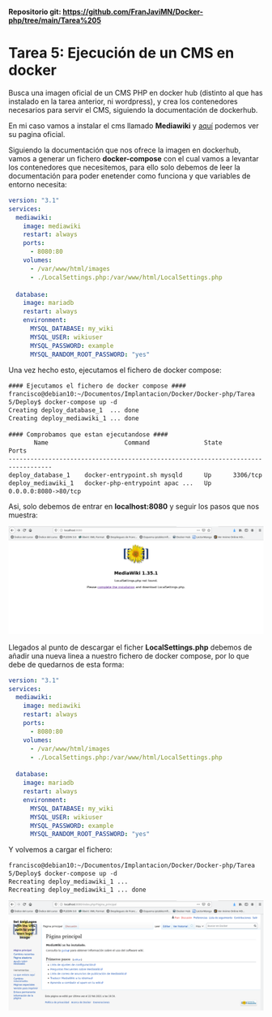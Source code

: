 **Repositorio git: https://github.com/FranJaviMN/Docker-php/tree/main/Tarea%205**

# Tarea 5: Ejecución de un CMS en docker

Busca una imagen oficial de un CMS PHP en docker hub (distinto al que has instalado en la tarea anterior, ni wordpress), y crea los contenedores necesarios para servir el CMS, siguiendo la documentación de dockerhub.

En mi caso vamos a instalar el cms llamado **Mediawiki** y [aquí](https://hub.docker.com/_/mediawiki) podemos ver su pagina oficial.

Siguiendo la documentación que nos ofrece la imagen en dockerhub, vamos a generar un fichero **docker-compose** con el cual vamos a levantar los contenedores que necesitemos, para ello solo debemos de leer la documentación para poder enetender como funciona y que variables de entorno necesita:
```yml
version: "3.1"
services:
  mediawiki:
    image: mediawiki
    restart: always
    ports:
      - 8080:80
    volumes:
      - /var/www/html/images
      - ./LocalSettings.php:/var/www/html/LocalSettings.php

  database:
    image: mariadb
    restart: always
    environment:
      MYSQL_DATABASE: my_wiki
      MYSQL_USER: wikiuser
      MYSQL_PASSWORD: example
      MYSQL_RANDOM_ROOT_PASSWORD: "yes"
```

Una vez hecho esto, ejecutamos el fichero de docker compose:
```shell
#### Ejecutamos el fichero de docker compose ####
francisco@debian10:~/Documentos/Implantacion/Docker/Docker-php/Tarea 5/Deploy$ docker-compose up -d
Creating deploy_database_1  ... done
Creating deploy_mediawiki_1 ... done

#### Comprobamos que estan ejecutandose ####
       Name                     Command               State          Ports        
----------------------------------------------------------------------------------
deploy_database_1    docker-entrypoint.sh mysqld      Up      3306/tcp            
deploy_mediawiki_1   docker-php-entrypoint apac ...   Up      0.0.0.0:8080->80/tcp
```

Asi, solo debemos de entrar en **localhost:8080** y seguir los pasos que nos muestra:

![mediawiki portada](https://raw.githubusercontent.com/FranJaviMN/elementos-grado/main/Implantacion/docker/mediawiki.png)


Llegados al punto de descargar el ficher **LocalSettings.php** debemos de añadir una nueva linea a nuestro fichero de docker compose, por lo que debe de quedarnos de esta forma:
```yml
version: "3.1"
services:
  mediawiki:
    image: mediawiki
    restart: always
    ports:
      - 8080:80
    volumes:
      - /var/www/html/images
      - ./LocalSettings.php:/var/www/html/LocalSettings.php

  database:
    image: mariadb
    restart: always
    environment:
      MYSQL_DATABASE: my_wiki
      MYSQL_USER: wikiuser
      MYSQL_PASSWORD: example
      MYSQL_RANDOM_ROOT_PASSWORD: "yes"
```

Y volvemos a cargar el fichero:
```shell
francisco@debian10:~/Documentos/Implantacion/Docker/Docker-php/Tarea 5/Deploy$ docker-compose up -d
Recreating deploy_mediawiki_1 ... 
Recreating deploy_mediawiki_1 ... done
```

![mediawiki](https://raw.githubusercontent.com/FranJaviMN/elementos-grado/main/Implantacion/docker/mediawiki-docker.png)